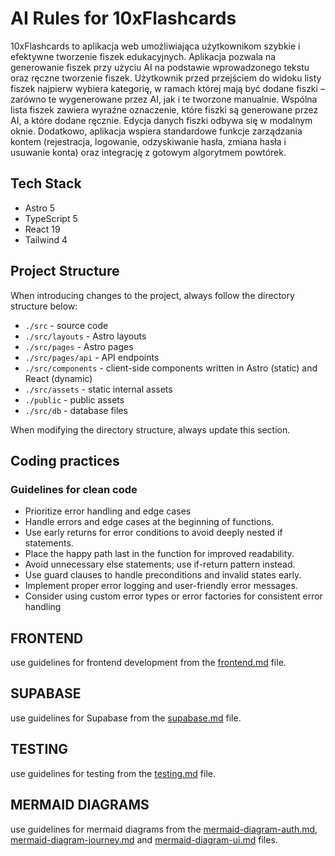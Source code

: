 # AI Rules for 10xFlashcards

10xFlashcards to aplikacja web umożliwiająca użytkownikom szybkie i efektywne tworzenie fiszek edukacyjnych. Aplikacja pozwala na generowanie fiszek przy użyciu AI na podstawie wprowadzonego tekstu oraz ręczne tworzenie fiszek. Użytkownik przed przejściem do widoku listy fiszek najpierw wybiera kategorię, w ramach której mają być dodane fiszki – zarówno te wygenerowane przez AI, jak i te tworzone manualnie. Wspólna lista fiszek zawiera wyraźne oznaczenie, które fiszki są generowane przez AI, a które dodane ręcznie. Edycja danych fiszki odbywa się w modalnym oknie. Dodatkowo, aplikacja wspiera standardowe funkcje zarządzania kontem (rejestracja, logowanie, odzyskiwanie hasła, zmiana hasła i usuwanie konta) oraz integrację z gotowym algorytmem powtórek.

## Tech Stack

- Astro 5
- TypeScript 5
- React 19
- Tailwind 4

## Project Structure

When introducing changes to the project, always follow the directory structure below:

- `./src` - source code
- `./src/layouts` - Astro layouts
- `./src/pages` - Astro pages
- `./src/pages/api` - API endpoints
- `./src/components` - client-side components written in Astro (static) and React (dynamic)
- `./src/assets` - static internal assets
- `./public` - public assets
- `./src/db` - database files

When modifying the directory structure, always update this section.

## Coding practices

### Guidelines for clean code

- Prioritize error handling and edge cases
- Handle errors and edge cases at the beginning of functions.
- Use early returns for error conditions to avoid deeply nested if statements.
- Place the happy path last in the function for improved readability.
- Avoid unnecessary else statements; use if-return pattern instead.
- Use guard clauses to handle preconditions and invalid states early.
- Implement proper error logging and user-friendly error messages.
- Consider using custom error types or error factories for consistent error handling

## FRONTEND

use guidelines for frontend development from the [frontend.md](./instructions/frontend.md) file.

## SUPABASE
use guidelines for Supabase from the [supabase.md](./instructions/supabase.md) file.

## TESTING
use guidelines for testing from the [testing.md](./instructions/testing.md) file.

## MERMAID DIAGRAMS
use guidelines for mermaid diagrams from the [mermaid-diagram-auth.md](./instructions/mermaid-diagram-auth.md), [mermaid-diagram-journey.md](./instructions/mermaid-diagram-journey.md) and [mermaid-diagram-ui.md](./instructions/mermaid-diagram-ui.md) files.
